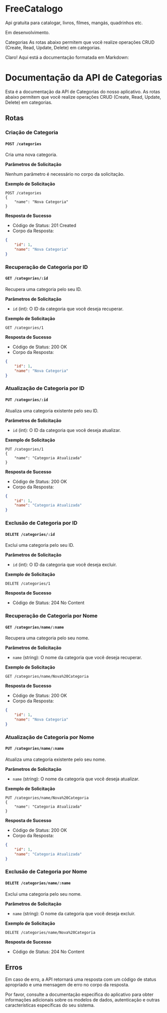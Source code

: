 # FreeCatalogo
 Api gratuita para catalogar, livros, filmes, mangás, quadrinhos etc.

Em desenvolvimento.


Categorias
As rotas abaixo permitem que você realize operações CRUD (Create, Read, Update, Delete) em categorias.

Claro! Aqui está a documentação formatada em Markdown:

# Documentação da API de Categorias

Esta é a documentação da API de Categorias do nosso aplicativo. As rotas abaixo permitem que você realize operações CRUD (Create, Read, Update, Delete) em categorias.

## Rotas

### Criação de Categoria

#### `POST /categories`

Cria uma nova categoria.

**Parâmetros de Solicitação**

Nenhum parâmetro é necessário no corpo da solicitação.

**Exemplo de Solicitação**

```http
POST /categories
{
    "name": "Nova Categoria"
}
```

**Resposta de Sucesso**

- Código de Status: 201 Created
- Corpo da Resposta:

```json
{
    "id": 1,
    "name": "Nova Categoria"
}
```

### Recuperação de Categoria por ID

#### `GET /categories/:id`

Recupera uma categoria pelo seu ID.

**Parâmetros de Solicitação**

- `id` (int): O ID da categoria que você deseja recuperar.

**Exemplo de Solicitação**

```http
GET /categories/1
```

**Resposta de Sucesso**

- Código de Status: 200 OK
- Corpo da Resposta:

```json
{
    "id": 1,
    "name": "Nova Categoria"
}
```

### Atualização de Categoria por ID

#### `PUT /categories/:id`

Atualiza uma categoria existente pelo seu ID.

**Parâmetros de Solicitação**

- `id` (int): O ID da categoria que você deseja atualizar.

**Exemplo de Solicitação**

```http
PUT /categories/1
{
    "name": "Categoria Atualizada"
}
```

**Resposta de Sucesso**

- Código de Status: 200 OK
- Corpo da Resposta:

```json
{
    "id": 1,
    "name": "Categoria Atualizada"
}
```

### Exclusão de Categoria por ID

#### `DELETE /categories/:id`

Exclui uma categoria pelo seu ID.

**Parâmetros de Solicitação**

- `id` (int): O ID da categoria que você deseja excluir.

**Exemplo de Solicitação**

```http
DELETE /categories/1
```

**Resposta de Sucesso**

- Código de Status: 204 No Content

### Recuperação de Categoria por Nome

#### `GET /categories/name/:name`

Recupera uma categoria pelo seu nome.

**Parâmetros de Solicitação**

- `name` (string): O nome da categoria que você deseja recuperar.

**Exemplo de Solicitação**

```http
GET /categories/name/Nova%20Categoria
```

**Resposta de Sucesso**

- Código de Status: 200 OK
- Corpo da Resposta:

```json
{
    "id": 1,
    "name": "Nova Categoria"
}
```

### Atualização de Categoria por Nome

#### `PUT /categories/name/:name`

Atualiza uma categoria existente pelo seu nome.

**Parâmetros de Solicitação**

- `name` (string): O nome da categoria que você deseja atualizar.

**Exemplo de Solicitação**

```http
PUT /categories/name/Nova%20Categoria
{
    "name": "Categoria Atualizada"
}
```

**Resposta de Sucesso**

- Código de Status: 200 OK
- Corpo da Resposta:

```json
{
    "id": 1,
    "name": "Categoria Atualizada"
}
```

### Exclusão de Categoria por Nome

#### `DELETE /categories/name/:name`

Exclui uma categoria pelo seu nome.

**Parâmetros de Solicitação**

- `name` (string): O nome da categoria que você deseja excluir.

**Exemplo de Solicitação**

```http
DELETE /categories/name/Nova%20Categoria
```

**Resposta de Sucesso**

- Código de Status: 204 No Content

## Erros

Em caso de erro, a API retornará uma resposta com um código de status apropriado e uma mensagem de erro no corpo da resposta.

Por favor, consulte a documentação específica do aplicativo para obter informações adicionais sobre os modelos de dados, autenticação e outras características específicas do seu sistema.